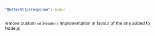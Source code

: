 ```yaml
---
"@otterhttp/response": minor
---
```


remove custom `setHeaders` implementation in favour of the one added to Node.js
